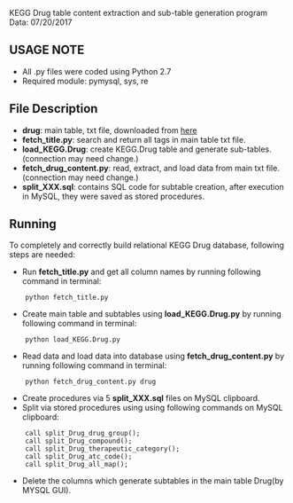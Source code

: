 KEGG Drug table content extraction and sub-table generation program
Data: 07/20/2017

USAGE NOTE
-----
- All .py files were coded using Python 2.7
- Required module: pymysql, sys, re

File Description
-----
- **drug**: main table, txt file, downloaded from [here](http://www.kegg.jp/kegg/download/)
- **fetch_title.py**: search and return all tags in main table txt file.
- **load_KEGG.Drug**: create KEGG.Drug table and generate sub-tables.(connection may need change.)
- **fetch_drug_content.py**: read, extract, and load data from main txt file.(connection may need change.)
- **split_XXX.sql**: contains SQL code for subtable creation, after execution in MySQL, they were saved as stored procedures. 

Running
-----
To completely and correctly build relational KEGG Drug database, following steps are needed:

- Run **fetch_title.py** and get all column names by running following command in terminal:
```
	python fetch_title.py
```
- Create main table and subtables using **load_KEGG.Drug.py** by running following command in terminal: 
```
	python load_KEGG.Drug.py
```
- Read data and load data into database using **fetch_drug_content.py** by running following command in terminal:
```
	python fetch_drug_content.py drug
```
- Create procedures via 5 **split_XXX.sql** files on MySQL clipboard. 
- Split via stored procedures using using following commands on MySQL clipboard:
```
	call split_Drug_drug_group();
	call split_Drug_compound();
	call split_Drug_therapeutic_category();
	call split_Drug_atc_code();
	call split_Drug_all_map();
```
- Delete the columns which generate subtables in the main table Drug(by MYSQL GUI).